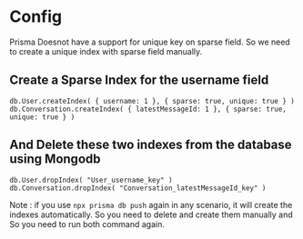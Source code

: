 # Config

Prisma Doesnot have a support for unique key on sparse field. So we need to create a unique index with sparse field manually.

## Create a Sparse Index for the username field

```
db.User.createIndex( { username: 1 }, { sparse: true, unique: true } )
db.Conversation.createIndex( { latestMessageId: 1 }, { sparse: true, unique: true } )
```

## And Delete these two indexes from the database using Mongodb

```
db.User.dropIndex( "User_username_key" )
db.Conversation.dropIndex( "Conversation_latestMessageId_key" )
```

Note : if you use `npx prisma db push` again in any scenario, it will create the indexes automatically. So you need to delete and create them manually and So you need to run both command again.
